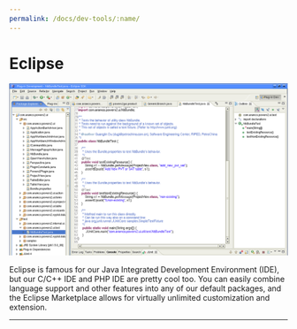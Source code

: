 ```yaml
---
permalink: /docs/dev-tools/:name/
---
```

# Eclipse

![GitHub Logo](/assets/img/docs/doc-eclipse.png)

Eclipse is famous for our Java Integrated Development Environment (IDE), but our C/C++ IDE and PHP IDE are pretty cool too. You can easily combine language support and other features into any of our default packages, and the Eclipse Marketplace allows for virtually unlimited customization and extension.

***